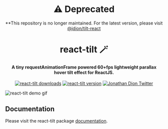 <h1 align="center">
⚠️ Deprecated
</h1>
<p align="center" style="text-align: center;">
**This repository is no longer maintained. For the latest version, please visit <a href="https://github.com/jonathandion/mono/tree/main/packages/tilt-react">@jdion/tilt-react</a>
</p>

<h1 align="center">
react-tilt 🪄
</h1>
<h4 align="center">
A tiny requestAnimationFrame powered 60+fps lightweight parallax hover tilt effect for ReactJS.
</h4>
<p align="center" style="text-align: center;">
<a href="https://www.npmjs.com/package/react-tilt"><img src="https://img.shields.io/npm/dw/react-tilt" alt="react-tilt downloads"></a>
<a href="https://www.npmjs.com/package/react-tilt"><img src="https://img.shields.io/npm/v/react-tilt" alt="react-tilt version"></a>
<a href="https://twitter.com/@0xjdion"><img src="https://img.shields.io/twitter/url/https/twitter.com/blueaquilae.svg?style=social&amp;label=Follow%20%400xjdion" alt="Jonathan Dion Twitter"></a>
</p>

![react-tilt demo gif](https://github.com/jonathandion/react-tilt/blob/master/demo.gif)

## Documentation

Please visit the react-tilt package [documentation](./packages/react-tilt/README.md).
